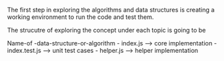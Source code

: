 The first step in exploring the algorithms and data structures is creating a working environment to run the code and test them.

The strucutre of exploring the concept under each topic is going to be

Name-of -data-structure-or-algorithm
    - index.js --> core implementation
    - index.test.js --> unit test cases
    - helper.js --> helper implementation


